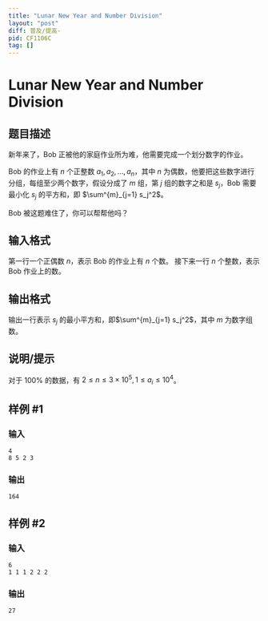 ```yaml
---
title: "Lunar New Year and Number Division"
layout: "post"
diff: 普及/提高-
pid: CF1106C
tag: []
---
```


# Lunar New Year and Number Division

## 题目描述

新年来了，Bob 正被他的家庭作业所为难，他需要完成一个划分数字的作业。

Bob 的作业上有 $n$ 个正整数 $a_1,a_2,{\dots},a_n$，其中 $n$ 为偶数，他要把这些数字进行分组，每组至少两个数字，假设分成了 $m$ 组，第 $j$ 组的数字之和是 $s_j$，Bob 需要最小化 $s_j$ 的平方和，即 $\sum^{m}_{j=1} s_j^2$。

Bob 被这题难住了，你可以帮帮他吗？

## 输入格式

第一行一个正偶数 $n$，表示 Bob 的作业上有 $n$ 个数。
接下来一行 $n$ 个整数，表示 Bob 作业上的数。

## 输出格式

输出一行表示 $s_j$ 的最小平方和，即$\sum^{m}_{j=1} s_j^2$，其中 $m$ 为数字组数。

## 说明/提示

对于 $100\%$ 的数据，有 $2\leq n\leq 3\times 10^5, 1 \leq a_i \leq 10^4$。

## 样例 #1

### 输入

```
4
8 5 2 3

```

### 输出

```
164

```

## 样例 #2

### 输入

```
6
1 1 1 2 2 2

```

### 输出

```
27

```


